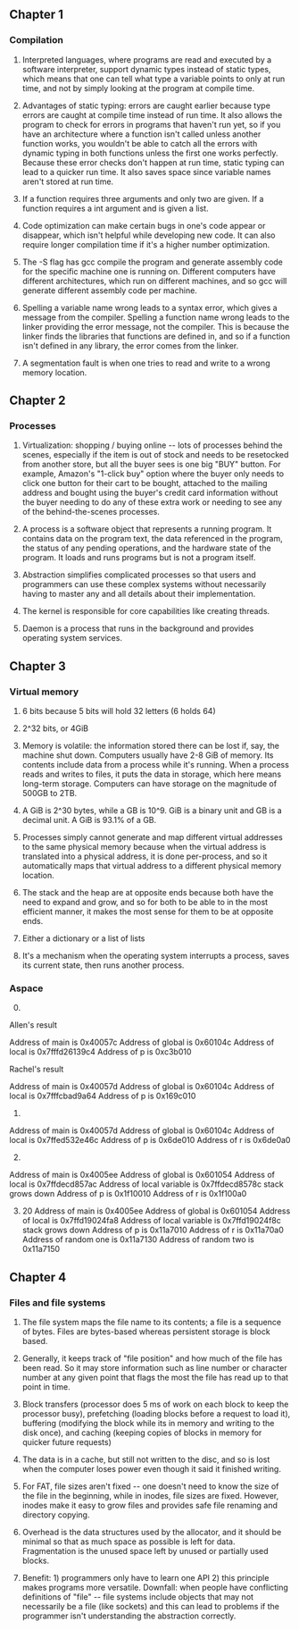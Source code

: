 ## Chapter 1

### Compilation

1) Interpreted languages, where programs are read and executed by a software interpreter, support dynamic types instead of static types, which means that one can tell what type a variable points to only at run time, and not by simply looking at the program at compile time.

2) Advantages of static typing: errors are caught earlier because type errors are caught at compile time instead of run time. It also allows the program to check for errors in programs that haven't run yet, so if you have an architecture where a function isn't called unless another function works, you wouldn't be able to catch all the errors with dynamic typing in both functions unless the first one works perfectly. Because these error checks don't happen at run time, static typing can lead to a quicker run time. It also saves space since variable names aren't stored at run time.

3) If a function requires three arguments and only two are given. If a function requires a int argument and is given a list.

4) Code optimization can make certain bugs in one's code appear or disappear, which isn't helpful while developing new code. It can also require longer compilation time if it's a higher number optimization.

5) The -S flag has gcc compile the program and generate assembly code for the specific machine one is running on. Different computers have different architectures, which run on different machines, and so gcc will generate different assembly code per machine.

6) Spelling a variable name wrong leads to a syntax error, which gives a message from the compiler. Spelling a function name wrong leads to the linker providing the error message, not the compiler. This is because the linker finds the libraries that functions are defined in, and so if a function isn't defined in any library, the error comes from the linker.

7) A segmentation fault is when one tries to read and write to a wrong memory location.

## Chapter 2

### Processes

1) Virtualization: shopping / buying online -- lots of processes behind the scenes, especially if the item is out of stock and needs to be resetocked from another store, but all the buyer sees is one big "BUY" button. For example, Amazon's "1-click buy" option where the buyer only needs to click one button for their cart to be bought, attached to the mailing address and bought using the buyer's credit card information without the buyer needing to do any of these extra work or needing to see any of the behind-the-scenes processes.

2) A process is a software object that represents a running program. It contains data on the program text, the data referenced in the program, the status of any pending operations, and the hardware state of the program. It loads and runs programs but is not a program itself.

3) Abstraction simplifies complicated processes so that users and programmers can use these complex systems without necessarily having to master any and all details about their implementation.

4) The kernel is responsible for core capabilities like creating threads.

5) Daemon is a process that runs in the background and provides operating system services.

## Chapter 3

### Virtual memory

1) 6 bits because 5 bits will hold 32 letters (6 holds 64)

2) 2^32 bits, or 4GiB

3) Memory is volatile: the information stored there can be lost if, say, the machine shut down. Computers usually have 2-8 GiB of memory. Its contents include data from a process while it's running. When a process reads and writes to files, it puts the data in storage, which here means long-term storage. Computers can have storage on the magnitude of 500GB to 2TB.

4) A GiB is 2^30 bytes, while a GB is 10^9. GiB is a binary unit and GB is a decimal unit. A GiB is 93.1% of a GB.

5) Processes simply cannot generate and map different virtual addresses to the same physical memory because when the virtual address is translated into a physical address, it is done per-process, and so it automatically maps that virtual address to a different physical memory location.

6) The stack and the heap are at opposite ends because both have the need to expand and grow, and so for both to be able to in the most efficient manner, it makes the most sense for them to be at opposite ends.

7) Either a dictionary or a list of lists

8) It's a mechanism when the operating system interrupts a process, saves its current state, then runs another process.

### Aspace

0)
Allen's result


Address of main is 0x40057c
Address of global is 0x60104c
Address of local is 0x7fffd26139c4
Address of p is 0xc3b010

Rachel's result


Address of main is 0x40057d
Address of global is 0x60104c
Address of local is 0x7fffcbad9a64
Address of p is 0x169c010

1)
Address of main is 0x40057d
Address of global is 0x60104c
Address of local is 0x7ffed532e46c
Address of p is 0x6de010
Address of r is 0x6de0a0

2)
Address of main is 0x4005ee
Address of global is 0x601054
Address of local is 0x7ffdecd857ac
Address of local variable is 0x7ffdecd8578c
stack grows down
Address of p is 0x1f10010
Address of r is 0x1f100a0

3) 20
Address of main is 0x4005ee
Address of global is 0x601054
Address of local is 0x7ffd19024fa8
Address of local variable is 0x7ffd19024f8c
stack grows down
Address of p is 0x11a7010
Address of r is 0x11a70a0
Address of random one is 0x11a7130
Address of random two is 0x11a7150


## Chapter 4

### Files and file systems

1) The file system maps the file name to its contents; a file is a sequence of bytes. Files are bytes-based whereas persistent storage is block based.

2) Generally, it keeps track of "file position" and how much of the file has been read. So it may store information such as line number or character number at any given point that flags the most the file has read up to that point in time.

3) Block transfers (processor does 5 ms of work on each block to keep the processor busy), prefetching (loading blocks before a request to load it), buffering (modifying the block while its in memory and writing to the disk once), and caching (keeping copies of blocks in memory for quicker future requests)

4) The data is in a cache, but still not written to the disc, and so is lost when the computer loses power even though it said it finished writing.

5) For FAT, file sizes aren't fixed -- one doesn't need to know the size of the file in the beginning, while in inodes, file sizes are fixed. However, inodes make it easy to grow files and provides safe file renaming and directory copying.

6) Overhead is the data structures used by the allocator, and it should be minimal so that as much space as possible is left for data. Fragmentation is the unused space left by unused or partially used blocks.

7) Benefit: 1) programmers only have to learn one API 2) this principle makes
programs more versatile. Downfall: when people have conflicting definitions of "file" -- file systems include objects that may not necessarily be a file (like sockets) and this can lead to problems if the programmer isn't understanding the abstraction correctly.
